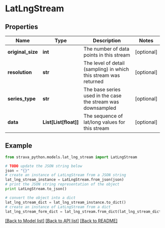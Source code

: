 # LatLngStream


## Properties
Name | Type | Description | Notes
------------ | ------------- | ------------- | -------------
**original_size** | **int** | The number of data points in this stream | [optional] 
**resolution** | **str** | The level of detail (sampling) in which this stream was returned | [optional] 
**series_type** | **str** | The base series used in the case the stream was downsampled | [optional] 
**data** | **List[List[float]]** | The sequence of lat/long values for this stream | [optional] 

## Example

```python
from strava_python.models.lat_lng_stream import LatLngStream

# TODO update the JSON string below
json = "{}"
# create an instance of LatLngStream from a JSON string
lat_lng_stream_instance = LatLngStream.from_json(json)
# print the JSON string representation of the object
print LatLngStream.to_json()

# convert the object into a dict
lat_lng_stream_dict = lat_lng_stream_instance.to_dict()
# create an instance of LatLngStream from a dict
lat_lng_stream_form_dict = lat_lng_stream.from_dict(lat_lng_stream_dict)
```
[[Back to Model list]](../README.md#documentation-for-models) [[Back to API list]](../README.md#documentation-for-api-endpoints) [[Back to README]](../README.md)


